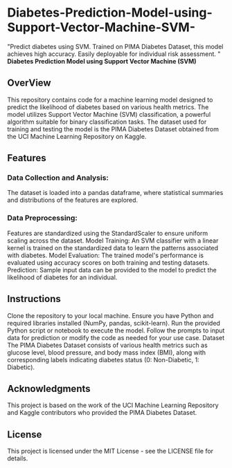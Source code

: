 # Diabetes-Prediction-Model-using-Support-Vector-Machine-SVM-
"Predict diabetes using SVM. Trained on PIMA Diabetes Dataset, this model achieves high accuracy. Easily deployable for individual risk assessment. "
**Diabetes Prediction Model using Support Vector Machine (SVM)**
## OverView
This repository contains code for a machine learning model designed to predict the likelihood of diabetes based on various health metrics. The model utilizes Support Vector Machine (SVM) classification, a powerful algorithm suitable for binary classification tasks. The dataset used for training and testing the model is the PIMA Diabetes Dataset obtained from the UCI Machine Learning Repository on Kaggle.

## Features
### Data Collection and Analysis:
The dataset is loaded into a pandas dataframe, where statistical summaries and distributions of the features are explored.
### Data Preprocessing:
Features are standardized using the StandardScaler to ensure uniform scaling across the dataset.
Model Training: An SVM classifier with a linear kernel is trained on the standardized data to learn the patterns associated with diabetes.
Model Evaluation: The trained model's performance is evaluated using accuracy scores on both training and testing datasets.
Prediction: Sample input data can be provided to the model to predict the likelihood of diabetes for an individual.
## Instructions
Clone the repository to your local machine.
Ensure you have Python and required libraries installed (NumPy, pandas, scikit-learn).
Run the provided Python script or notebook to execute the model.
Follow the prompts to input data for prediction or modify the code as needed for your use case.
Dataset
The PIMA Diabetes Dataset consists of various health metrics such as glucose level, blood pressure, and body mass index (BMI), along with corresponding labels indicating diabetes status (0: Non-Diabetic, 1: Diabetic).

## Acknowledgments
This project is based on the work of the UCI Machine Learning Repository and Kaggle contributors who provided the PIMA Diabetes Dataset.

## License
This project is licensed under the MIT License - see the LICENSE file for details.
